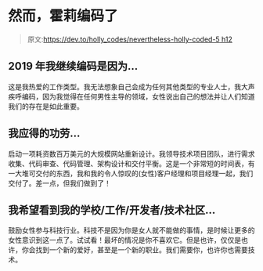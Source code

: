 # 然而，霍莉编码了

> 原文:[https://dev.to/holly_codes/nevertheless-holly-coded-5 h12](https://dev.to/holly_codes/nevertheless-holly-coded--5h12)

## 2019 年我继续编码是因为...

这是我热爱的工作类型。我无法想象自己会成为任何其他类型的专业人士，我大声疾呼编码，因为我觉得在任何男性主导的领域，女性说出自己的想法并让人们知道我们的存在是如此重要。

## [](#i-deserve-credit-for)我应得的功劳...

启动一项耗资数百万美元的大规模网站重新设计。我领导技术项目团队，进行需求收集、代码审查、代码管理、架构设计和交付平衡。这是一个非常短的时间表，有一大堆可交付的东西，我和我的令人惊叹的(女性)客户经理和项目经理一起，我们交付了。差一点，但我们做到了！

## [](#i-hope-to-see-my-schoolworkdevelopertech-community)我希望看到我的学校/工作/开发者/技术社区...

鼓励女性参与科技行业。科技不是因为你是女人就不能做的事情，是时候让更多的女性意识到这一点了。试试看！最坏的情况是你不喜欢它。但是也许，仅仅是也许，你会找到一个新的爱好，甚至是一个新的职业。我们需要你，也许你也需要技术。